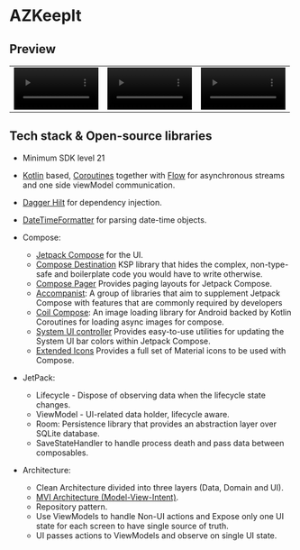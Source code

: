 # AZKeepIt

## Preview
<table align="center">
  <tr>
    <td> 
      <video src ="https://user-images.githubusercontent.com/55766997/215361330-618d295e-ee02-4cee-8666-79251ea24ab3.mp4" width="150"/>
    </td>
    <td>
      <video src ="https://user-images.githubusercontent.com/55766997/215361340-4d9c1829-b27a-4024-a624-df2343d256ce.mp4" width="150"/>
    </td>
    <td>
      <video src ="https://user-images.githubusercontent.com/55766997/215361351-fad8cc8f-29f6-4326-a33d-3cc18d7c6809.mp4" width="150"/>
    </td>
  </tr>
</table>

## Tech stack & Open-source libraries
- Minimum SDK level 21
- [Kotlin](https://kotlinlang.org/) based, [Coroutines](https://github.com/Kotlin/kotlinx.coroutines) together with [Flow](https://developer.android.com/kotlin/flow) for asynchronous streams and one side viewModel communication.
- [Dagger Hilt](https://developer.android.com/training/dependency-injection/hilt-android) for dependency injection.
- [DateTimeFormatter](https://developer.android.com/reference/java/time/format/DateTimeFormatter) for parsing date-time objects.
  
- Compose:
  - [Jetpack Compose](https://developer.android.com/jetpack/compose/documentation) for the UI.
  - [Compose Destination](https://composedestinations.rafaelcosta.xyz) KSP library that hides the complex, non-type-safe and boilerplate code you would have to write otherwise.
  - [Compose Pager](https://google.github.io/accompanist/pager/) Provides paging layouts for Jetpack Compose.
  - [Accompanist](https://github.com/google/accompanist): A group of libraries that aim to supplement Jetpack Compose with features that are commonly required by developers 
  - [Coil Compose](https://coil-kt.github.io/coil): An image loading library for Android backed by Kotlin Coroutines for loading async images for compose.
  - [System UI controller](https://google.github.io/accompanist/systemuicontroller/) Provides easy-to-use utilities for updating the System UI bar colors within Jetpack Compose.
  - [Extended Icons](https://developer.android.com/reference/kotlin/androidx/compose/material/icons/package-summary) Provides a full set of Material icons to be used with Compose.
  
- JetPack:
  - Lifecycle - Dispose of observing data when the lifecycle state changes.
  - ViewModel - UI-related data holder, lifecycle aware.
  - Room: Persistence library that provides an abstraction layer over SQLite database.
  - SaveStateHandler to handle process death and pass data between composables.


- Architecture:
  - Clean Architecture divided into three layers (Data, Domain and UI).
  - [MVI Architecture (Model-View-Intent)](https://www.raywenderlich.com/817602-mvi-architecture-for-android-tutorial-getting-started).
  - Repository pattern.
  - Use ViewModels to handle Non-UI actions and Expose only one UI state for each screen to have single source of truth.
  - UI passes actions to ViewModels and observe on single UI state.
